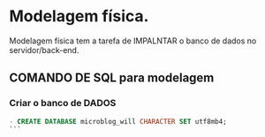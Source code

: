 # Modelagem física.

Modelagem física tem a tarefa de IMPALNTAR o banco de dados no servidor/back-end.

## COMANDO DE SQL para modelagem

### Criar o banco de DADOS

````sql
- CREATE DATABASE microblog_will CHARACTER SET utf8mb4;
```
